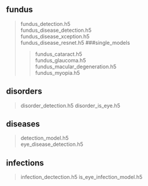 ## fundus
> fundus_detection.h5  
> fundus_disease_detection.h5  
> fundus_disease_xception.h5  
> fundus_disease_resnet.h5
> ###single_models
>> fundus_cataract.h5  
>> fundus_glaucoma.h5  
>> fundus_macular_degeneration.h5  
>> fundus_myopia.h5
## disorders
> disorder_detection.h5
> disorder_is_eye.h5
## diseases
> detection_model.h5  
> eye_disease_detection.h5
## infections  
> infection_dectection.h5
> is_eye_infection_model.h5

